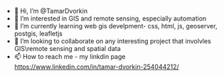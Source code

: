 - 👋 Hi, I’m @TamarDvorkin
- 👀 I’m interested in GIS and remote sensing, especially automation 
- 🌱 I’m currently learning web gis develpment- css, html, js, geoserver, postgis, leafletjs
- 💞️ I’m looking to collaborate on any interesting project that involvles GIS\remote sensing and spatial data
- 📫 How to reach me - my linkdin page https://www.linkedin.com/in/tamar-dvorkin-254044212/  

<!---
TamarDvorkin/TamarDvorkin is a ✨ special ✨ repository because its `README.md` (this file) appears on your GitHub profile.
You can click the Preview link to take a look at your changes.
--->
